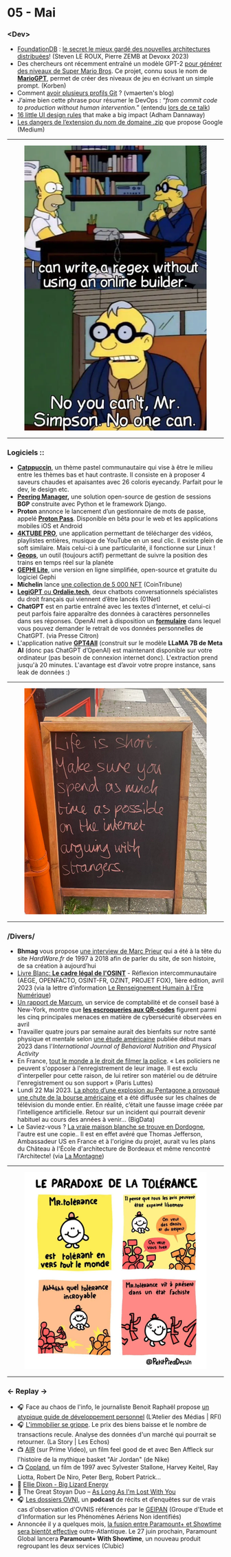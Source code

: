 # 05 - Mai

### \<Dev>

* [FoundationDB](https://www.foundationdb.org/) : [le secret le mieux gardé des nouvelles architectures distribuées](https://www.youtube.com/watch?v=gqEncYrZk0I)! (Steven LE ROUX, Pierre ZEMB at Devoxx 2023)
* Des chercheurs ont récemment entraîné un modèle GPT-2 [pour générer des niveaux de Super Mario Bros](https://korben.info/mariogpt-quand-lia-sempare-du-jeu-video.html). Ce projet, connu sous le nom de [**MarioGPT**](https://github.com/shyamsn97/mario-gpt), permet de créer des niveaux de jeu en écrivant un simple prompt. (Korben)
* Comment [avoir plusieurs profils Git](https://vmaerten.io/posts/comment-avoir-plusieurs-profils-git/) ? (vmaerten's blog)
* J’aime bien cette phrase pour résumer le DevOps : “_from commit code to production without human intervention._” (entendu [lors de ce talk](https://youtu.be/I6T9IJK-YrU))
* [16 little UI design rules](https://uxplanet.org/16-ui-design-tips-ba2e7524d203) that make a big impact (Adham Dannaway)
* [Les dangers de l’extension du nom de domaine .zip](https://medium.com/@bobbyrsec/the-dangers-of-googles-zip-tld-5e1e675e59a5) que propose Google (Medium)

***

<figure><img src="../../.gitbook/assets/image (21).png" alt=""><figcaption></figcaption></figure>

***

### Logiciels ::

* [**Catppuccin**](https://github.com/catppuccin), un thème pastel communautaire qui vise à être le milieu entre les thèmes bas et haut contraste. Il consiste en à proposer 4 saveurs chaudes et apaisantes avec 26 coloris eyecandy. Parfait pour le dev, le design etc.
* [**Peering Manager**](https://peering-manager.net/)**,** une solution open-source de gestion de sessions **BGP** construite avec Python et le framework Django.
* **Proton** annonce le lancement d’un gestionnaire de mots de passe, appelé [**Proton Pass**](https://proton.me/pass). Disponible en bêta pour le web et les applications mobiles iOS et Android
* [**4KTUBE PRO**](https://snapcraft.io/4ktube), une application permettant de télécharger des vidéos, playlistes entières, musique de YouTube en un seul clic. Il existe plein de soft similaire. Mais celui-ci à une particularité, il fonctionne sur Linux !
* [**Geops**](https://mobility.portal.geops.io/world.geops.transit), un outil (toujours actif) permettant de suivre la position des trains en temps réel sur la planète
* [**GEPHI Lite**](https://gephi.org/gephi-lite/), une version en ligne simplifiée, open-source et gratuite du logiciel Gephi
* **Michelin** lance [une collection de 5 000 NFT](https://www.cointribune.com/michelin-surfe-sur-la-tendance-web3-avec-ses-nft/) (CoinTribune)
* [**LegiGPT**](https://www.01net.com/actualites/chatgpt-legigpt-et-ordalie-tech-ces-deux-chatbots-100-francais-vous-aident-a-connaitre-vos-droits.html)[ ou ](https://www.01net.com/actualites/chatgpt-legigpt-et-ordalie-tech-ces-deux-chatbots-100-francais-vous-aident-a-connaitre-vos-droits.html)[**Ordalie.tech**](https://www.01net.com/actualites/chatgpt-legigpt-et-ordalie-tech-ces-deux-chatbots-100-francais-vous-aident-a-connaitre-vos-droits.html), deux chatbots conversationnels spécialistes du droit français qui viennent d’être lancés (01Net)
* **ChatGPT** est en partie entraîné avec les textes d’internet, et celui-ci peut parfois faire apparaître des données à caractères personnelles dans ses réponses. OpenAI met à disposition un [**formulaire**](https://share.hsforms.com/1UPy6xqxZSEqTrGDh4ywo_g4sk30) dans lequel vous pouvez demander le retrait de vos données personnelles de ChatGPT. (via Presse Citron)
* L'application native [**GPT4All**](https://gpt4all.io/index.html) (construit sur le modèle **LLaMA 7B de Meta AI** (donc pas ChatGPT d’OpenAI) est maintenant disponible sur votre ordinateur (pas besoin de connexion internet donc). L'extraction prend jusqu'à 20 minutes. L'avantage est d’avoir votre propre instance, sans leak de données :)

***

<figure><img src="../../.gitbook/assets/image (1) (1).png" alt=""><figcaption></figcaption></figure>

***

### /Divers/

* **Bhmag** vous propose [une interview de Marc Prieur](https://www.bhmag.fr/tests-dossiers/interview-marc-prieur-hardware-fr-69917) qui a été à la tête du site _HardWare.fr_ de 1997 à 2018 afin de parler du site, de son histoire, de sa création à aujourd’hui
* [Livre Blanc: ](https://ozint.eu/contributions/Livre%20blanc-Le%20cadre%20legal%20OSINT-2023.pdf)[**Le cadre légal de l'OSINT**](https://ozint.eu/contributions/Livre%20blanc-Le%20cadre%20legal%20OSINT-2023.pdf) - Réflexion intercommunautaire (AEGE, OPENFACTO, OSINT-FR, OZINT, PROJET FOX), 1ière édition, avril 2023 (via la lettre d’information [Le Renseignement Humain à l'Ère Numérique](https://intelligences-connectees.fr))
* [Un rapport de Marcum](https://www.marcumllp.com/insights/cybersecurity-threats-affecting-businesses-in-april-2023), un service de comptabilité et de conseil basé à New-York, montre que [**les escroqueries aux QR-codes**](https://www.dailymail.co.uk/sciencetech/article-12042559/FBI-warns-hackers-planting-fake-QR-CODES-restaurants-steal-data-click-link.html) figurent parmi les cinq principales menaces en matière de cybersécurité observées en avril
* Travailler quatre jours par semaine aurait des bienfaits sur notre santé physique et mentale selon [une étude américaine](https://ijbnpa.biomedcentral.com/articles/10.1186/s12966-023-01416-2) publiée début mars 2023 dans l'_International Journal of Behavioral Nutrition and Physical Activity_
* En France, [tout le monde a le droit de filmer la police](https://paris-luttes.info/IMG/pdf/filmer_la_police-2.pdf). « Les policiers ne peuvent s'opposer à l'enregistrement de leur image. Il est exclu d'interpeller pour cette raison, de lui retirer son matériel ou de détruire l'enregistrement ou son support » (Paris Luttes)
* Lundi 22 Mai 2023. [La photo d’une explosion au Pentagone a provoqué une chute de la bourse américaine](https://www.lebigdata.fr/ia-explosion-pentagone) et a été diffusée sur les chaînes de télévision du monde entier. En réalité, c’était une fausse image créée par l’intelligence artificielle. Retour sur un incident qui pourrait devenir habituel au cours des années à venir… (BigData)
* Le Saviez-vous ? [La vraie maison blanche se trouve en Dordogne](https://twitter.com/FrancophileV/status/1658142616658083841), l'autre est une copie.. Il est en effet avéré que Thomas Jefferson, Ambassadeur US en France et à l'origine du projet, aurait vu les plans du Château à l'École d'architecture de Bordeaux et même rencontré l'Architecte! (via [La Montagne](https://www.lamontagne.fr/bachellerie-24210/politique/une-copie-conforme-de-la-maison-blanche-en-plein-cur-du-perigord-noir_12137530/))

***

<figure><img src="../../.gitbook/assets/image (2) (1).png" alt=""><figcaption></figcaption></figure>

***

### ← Replay →

* 🎧 Face au chaos de l'info, le journaliste Benoit Raphaël propose [un atypique guide de développement personnel](https://www.rfi.fr/fr/podcasts/atelier-des-m%C3%A9dias/20230429-face-au-chaos-de-l-info-un-journaliste-propose-un-atypique-guide-de-d%C3%A9veloppement-personnel) (L’Atelier des Médias | RFI)
* 🎧 [L'immobilier se grippe](https://www.lesechos.fr/patrimoine/immobilier/immobilier-la-roue-tourne-1943038). Le prix des biens baisse et le nombre de transactions recule. Analyse des données d'un marché qui pourrait se retourner. (La Story | Les Echos)
* 📺 [AIR](https://www.primevideo.com/detail/0KNIUQ1DSYDUGL0G4Z41PXA1SB/) (sur Prime Video), un film feel good de et avec Ben Affleck sur l'histoire de la mythique basket "Air Jordan" (de Nike)
* 📺 [Copland](https://www.imdb.com/title/tt0118887/), un film de 1997 avec Sylvester Stallone, Harvey Keitel, Ray Liotta, Robert De Niro, Peter Berg, Robert Patrick…
* 🎵 [Ellie Dixon - Big Lizard Energy](https://www.youtube.com/watch?v=FiYzOumDex4)
* 🎵 The Great Stoyan Duo – [As Long As I'm Lost With You](https://www.youtube.com/watch?v=78jGmVwXr-U)
* 🎧 [Les dossiers OVNI](https://podcast.ausha.co/les-dossiers-ovni/episode-24-rencontre-avec-2-enqueteurs-du-geipan), un **podcast** de récits et d’enquêtes sur de vrais cas d'observation d'OVNIS référencés par le [GEIPAN](http://www.cnes-geipan.fr/) (Groupe d'Etude et d'Information sur les Phénomènes Aériens Non identifiés)
* Annoncée il y a quelques mois, [la fusion entre Paramount+ et Showtime sera bientôt effective](https://www.clubic.com/television-tv/video-et-streaming/vod/actualite-470976-paramount-quand-et-pourquoi-son-prix-va-augmenter.html) outre-Atlantique. Le 27 juin prochain, Paramount Global lancera **Paramount+ With Showtime**, un nouveau produit regroupant les deux services (Clubic)
